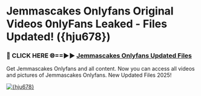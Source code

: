 # Jemmascakes Onlyfans Original Videos 0nlyFans Leaked - Files Updated! ({hju678})

<h3>🔴 CLICK HERE 🌐==►► <a href="https://tinyurl.com/ms9xzufz" rel="nofollow">Jemmascakes Onlyfans Updated Files</a></h3>

Get Jemmascakes Onlyfans and all content. Now you can access all videos and pictures of Jemmascakes Onlyfans. New Updated Files 2025!

[![{hju678}](https://i.imgur.com/PQ7UWWw.gif)](https://tinyurl.com/ms9xzufz)